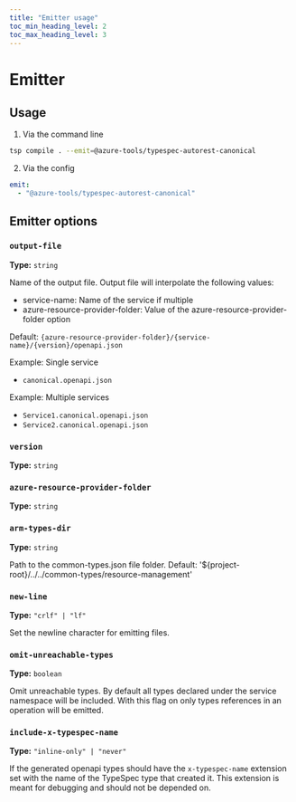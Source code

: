 ```yaml
---
title: "Emitter usage"
toc_min_heading_level: 2
toc_max_heading_level: 3
---
```


# Emitter

## Usage

1. Via the command line

```bash
tsp compile . --emit=@azure-tools/typespec-autorest-canonical
```

2. Via the config

```yaml
emit:
  - "@azure-tools/typespec-autorest-canonical"
```

## Emitter options

### `output-file`

**Type:** `string`

Name of the output file.
Output file will interpolate the following values:

- service-name: Name of the service if multiple
- azure-resource-provider-folder: Value of the azure-resource-provider-folder option

Default: `{azure-resource-provider-folder}/{service-name}/{version}/openapi.json`

Example: Single service

- `canonical.openapi.json`

Example: Multiple services

- `Service1.canonical.openapi.json`
- `Service2.canonical.openapi.json`

### `version`

**Type:** `string`

### `azure-resource-provider-folder`

**Type:** `string`

### `arm-types-dir`

**Type:** `string`

Path to the common-types.json file folder. Default: '${project-root}/../../common-types/resource-management'

### `new-line`

**Type:** `"crlf" | "lf"`

Set the newline character for emitting files.

### `omit-unreachable-types`

**Type:** `boolean`

Omit unreachable types. By default all types declared under the service namespace will be included. With this flag on only types references in an operation will be emitted.

### `include-x-typespec-name`

**Type:** `"inline-only" | "never"`

If the generated openapi types should have the `x-typespec-name` extension set with the name of the TypeSpec type that created it.
This extension is meant for debugging and should not be depended on.
